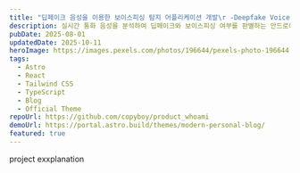 ```yaml
---
title: "딥페이크 음성을 이용한 보이스피싱 탐지 어플리케이션 개발\r -Deepfake Voice Phishing Detection Application (25-1 \rAI Capstone Project)"
description: 실시간 통화 음성을 분석하여 딥페이크와 보이스피싱 여부를 판별하는 안드로이드 기반 AI 보안 앱 개발 프로젝트
pubDate: 2025-08-01
updatedDate: 2025-10-11
heroImage: https://images.pexels.com/photos/196644/pexels-photo-196644.jpeg
tags:
  - Astro
  - React
  - Tailwind CSS
  - TypeScript
  - Blog
  - Official Theme
repoUrl: https://github.com/copyboy/product_whoami
demoUrl: https://portal.astro.build/themes/modern-personal-blog/
featured: true
---
```


project exxplanation 